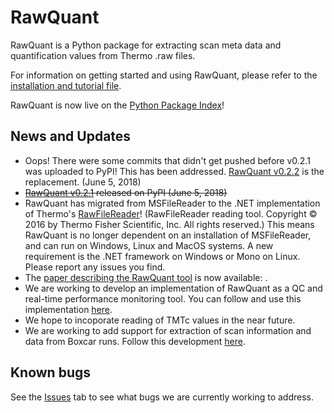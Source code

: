# RawQuant

RawQuant is a Python package for extracting scan meta data and quantification values from Thermo .raw files.

For information on getting started and using RawQuant, please refer to the [installation and tutorial file](https://github.com/kevinkovalchik/RawQuant/blob/master/docs/RawQuant_Instructions_ver-May2018.md).

RawQuant is now live on the [Python Package Index](https://pypi.python.org/pypi/RawQuant)!

## News and Updates

 * Oops! There were some commits that didn't get pushed before v0.2.1 was uploaded to PyPI! This has been addressed.
 [RawQuant v0.2.2](https://pypi.python.org/pypi/RawQuant/0.2.2) is the replacement. (June 5, 2018)
 * ~~[RawQuant v0.2.1](https://pypi.python.org/pypi/RawQuant/0.2.1) released on PyPI (June 5, 2018)~~
 * RawQuant has migrated from MSFileReader to the .NET implementation of Thermo's [RawFileReader]( http://planetorbitrap.com/rawfilereader#.WtfhwpPwbAw)! (RawFileReader reading tool. Copyright © 2016 by Thermo Fisher Scientific, Inc. All rights reserved.)
 This means RawQuant is no longer dependent on an installation of MSFileReader, and can run on Windows, Linux and MacOS systems. A new requirement is the .NET framework on Windows or Mono on Linux. Please report any issues you find.
 * The [paper describing the RawQuant tool](https://pubs.acs.org/doi/10.1021/acs.jproteome.8b00072) is now available: .
 * We are working to develop an implementation of RawQuant as a QC and real-time performance monitoring tool. You can follow and use this implementation [here](https://github.com/kevinkovalchik/RawQuant/tree/qc_dev). 
 * We hope to incoporate reading of TMTc values in the near future.
 * We are working to add support for extraction of scan information and data from Boxcar runs. Follow this development [here](https://github.com/kevinkovalchik/RawQuant/issues/1).
 
 ## Known bugs

See the [Issues](https://github.com/kevinkovalchik/RawQuant/issues/) tab to see what bugs we are currently working to address.
 

